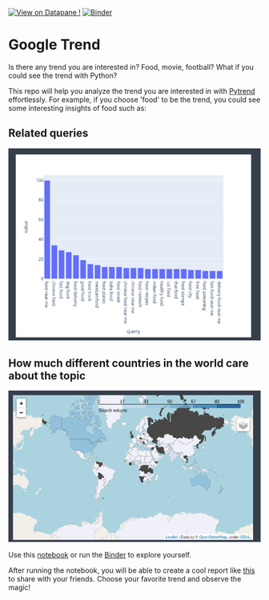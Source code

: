 [![View on Datapane !](https://img.shields.io/badge/Datapane-View%20sample%20report-ff69b4.svg)](https://datapane.com/khuyentran1401/reports/trend_analysis/)
[![Binder](https://mybinder.org/badge_logo.svg)](https://gesis.mybinder.org/binder/v2/gh/khuyentran1401/google_trend/42e056b1df76046e6dee0cb24894c458a43ffe9a?filepath=content%2Ftrends.ipynb)

# Google Trend
Is there any trend you are interested in? Food, movie, football? What if you could see the trend with Python? 

This repo will help you analyze the trend you are interested in with [Pytrend](https://github.com/GeneralMills/pytrends) effortlessly. For example, if you choose 'food' to be the trend, you could see some interesting insights of food such as:
## Related queries

![Related Queries](/images/trend.png)

## How much different countries in the world care about the topic

![Geo](/images/map.png)

Use this [notebook](/content/trends.ipynb) or run the [Binder](https://gesis.mybinder.org/binder/v2/gh/khuyentran1401/google_trend/42e056b1df76046e6dee0cb24894c458a43ffe9a?filepath=content%2Ftrends.ipynb) to explore yourself. 

After running the notebook, you will be able to create a cool report like [this](https://datapane.com/khuyentran1401/reports/trend_analysis/) to share with your friends. Choose your favorite trend and observe the magic!
